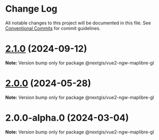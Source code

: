 # Change Log

All notable changes to this project will be documented in this file.
See [Conventional Commits](https://conventionalcommits.org) for commit guidelines.

# [2.1.0](https://github.com/nextgis/nextgis_frontend_vue2/compare/v2.0.0...v2.1.0) (2024-09-12)

**Note:** Version bump only for package @nextgis/vue2-ngw-maplibre-gl





# [2.0.0](https://github.com/nextgis/nextgis_frontend_vue2/compare/v2.0.0-alpha.0...v2.0.0) (2024-05-28)

**Note:** Version bump only for package @nextgis/vue2-ngw-maplibre-gl





# 2.0.0-alpha.0 (2024-03-04)

**Note:** Version bump only for package @nextgis/vue2-ngw-maplibre-gl
